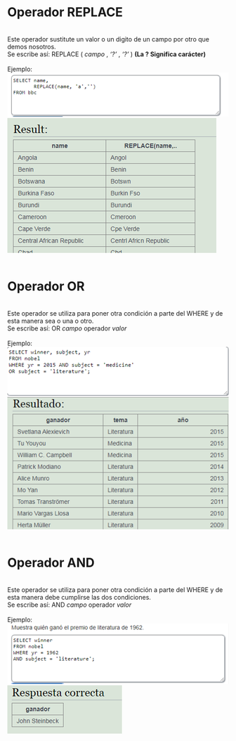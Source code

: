 <h1><b>Operador REPLACE</b></h1><br/>
Este operador sustitute un valor o un digito de un campo por otro que demos nosotros.<br/>
Se escribe así: REPLACE ( <i>campo</i> , <i>‘?’</i> , <i>‘?’</i> ) <b>(La ? Significa carácter)</b><br/>
<br/>
Ejemplo:<br/>
<img src="../imagenes/REPLACE1.PNG">
<img src="../imagenes/REPLACE2.PNG">
<br/>
<br/>
<h1><b>Operador OR</b></h1><br/>
Este operador se utiliza para poner otra condición a parte del WHERE y de esta manera sea o una o otro.<br/>
Se escribe así: OR <i>campo</i> operador <i>valor</i><br/>
<br/>
Ejemplo:<br/>
<img src="../imagenes/OR1.PNG">
<img src="../imagenes/OR2.PNG">
<br/>
<br/>
<h1><b>Operador AND</b></h1><br/>
Este operador se utiliza para poner otra condición a parte del WHERE y de esta manera debe cumplirse las dos condiciones.<br/>
Se escribe así: AND <i>campo</i> operador <i>valor</i><br/>
<br/>
Ejemplo:<br/>
<img src="../imagenes/AND1.PNG">
<img src="../imagenes/AND2.PNG">
